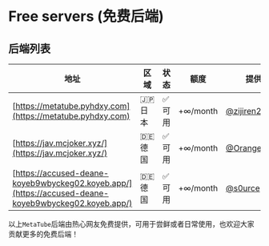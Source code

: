 # Free servers (免费后端)

## 后端列表

| 地址 | 区域 | 状态 | 额度 | 提供者 |
|-----|-----|------|-----|-------|
| [https://metatube.pyhdxy.com](https://metatube.pyhdxy.com) | 🇯🇵日本 | ✅可用 | +∞/month | [@zijiren233](https://github.com/zijiren233) |
| [https://jav.mcjoker.xyz/](https://jav.mcjoker.xyz/) | 🇩🇪德国 | ✅可用 | +∞/month | [@OrangeKid999](https://t.me/OrangeKid999) |
| [https://accused-deane-koyeb9wbyckeg02.koyeb.app/](https://accused-deane-koyeb9wbyckeg02.koyeb.app/) | 🇩🇪德国 | ✅可用 | +∞/month | [@s0urce](https://t.me/s0urce1911) |

以上`MetaTube`后端由热心网友免费提供，可用于尝鲜或者日常使用，也欢迎大家贡献更多的免费后端！
